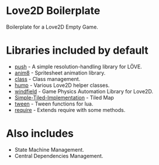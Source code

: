 # Love2D Boilerplate
Boilerplate for a Love2D Empty Game.

# Libraries included by default
* [push](https://github.com/Ulydev/push) - A simple resolution-handling library for LÖVE.
* [anim8](https://github.com/kikito/anim8) - Spritesheet animation library.
* [class](https://github.com/jonstoler/class.lua) - Class management.
* [hump](https://github.com/vrld/hump) - Various Love2D helper classes.
* [windfield](https://github.com/a327ex/windfield) - Game Physics Automation Library for Love2D.
* [Simple-Tiled-Implementation](https://github.com/karai17/Simple-Tiled-Implementation) - Tiled Map
* [tween](https://github.com/kikito/tween.lua) - Tween functions for lua.
* [require](https://github.com/premek/require.lua) - Extends require with some methods.

# Also includes
* State Machine Management.
* Central Dependencies Management.
